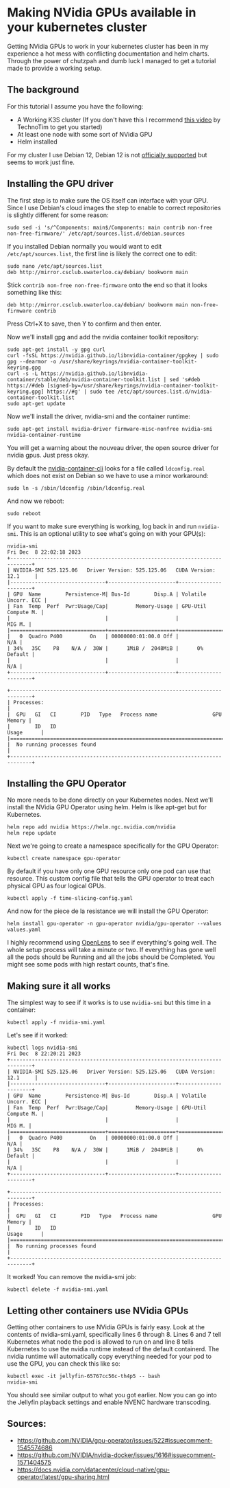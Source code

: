 # Making NVidia GPUs available in your kubernetes cluster

Getting NVidia GPUs to work in your kubernetes cluster has been in my experience a hot mess with conflicting documentation and helm charts. Through the power of chutzpah and dumb luck I managed to get a tutorial made to provide a working setup.

## The background

For this tutorial I assume you have the following:

 * A Working K3S cluster (If you don't have this I recommend [this video](https://www.youtube.com/watch?v=CbkEWcUZ7zM) by TechnoTim to get you started)
 * At least one node with some sort of NVidia GPU
 * Helm installed

For my cluster I use Debian 12, Debian 12 is not [officially supported](https://github.com/NVIDIA/nvidia-container-toolkit/issues/147#issuecomment-1808273017) but seems to work just fine.

## Installing the GPU driver

The first step is to make sure the OS itself can interface with your GPU. Since I use Debian's cloud images the step to enable to correct repositories is slightly different for some reason:

    sudo sed -i 's/^Components: main$/Components: main contrib non-free non-free-firmware/' /etc/apt/sources.list.d/debian.sources

If you installed Debian normally you would want to edit `/etc/apt/sources.list`, the first line is likely the correct one to edit:

    sudo nano /etc/apt/sources.list
    deb http://mirror.csclub.uwaterloo.ca/debian/ bookworm main

Stick `contrib non-free non-free-firmware` onto the end so that it looks something like this:

    deb http://mirror.csclub.uwaterloo.ca/debian/ bookworm main non-free-firmware contrib

Press Ctrl+X to save, then Y to confirm and then enter.

Now we'll install gpg and add the nvidia container toolkit repository:

    sudo apt-get install -y gpg curl
    curl -fsSL https://nvidia.github.io/libnvidia-container/gpgkey | sudo gpg --dearmor -o /usr/share/keyrings/nvidia-container-toolkit-keyring.gpg
    curl -s -L https://nvidia.github.io/libnvidia-container/stable/deb/nvidia-container-toolkit.list | sed 's#deb https://#deb [signed-by=/usr/share/keyrings/nvidia-container-toolkit-keyring.gpg] https://#g' | sudo tee /etc/apt/sources.list.d/nvidia-container-toolkit.list
    sudo apt-get update

Now we'll install the driver, nvidia-smi and the container runtime:

    sudo apt-get install nvidia-driver firmware-misc-nonfree nvidia-smi nvidia-container-runtime

You will get a warning about the nouveau driver, the open source driver for nvidia gpus. Just press okay.

By default the [nvidia-container-cli](https://github.com/NVIDIA/nvidia-container-toolkit/issues/147) looks for a file called `ldconfig.real` which does not exist on Debian so we have to use a minor workaround:

    sudo ln -s /sbin/ldconfig /sbin/ldconfig.real

And now we reboot:

    sudo reboot

If you want to make sure everything is working, log back in and run `nvidia-smi`. This is an optional utility to see what's going on with your GPU(s):

    nvidia-smi
    Fri Dec  8 22:02:18 2023
    +-----------------------------------------------------------------------------+
    | NVIDIA-SMI 525.125.06   Driver Version: 525.125.06   CUDA Version: 12.1     |
    |-------------------------------+----------------------+----------------------+
    | GPU  Name        Persistence-M| Bus-Id        Disp.A | Volatile Uncorr. ECC |
    | Fan  Temp  Perf  Pwr:Usage/Cap|         Memory-Usage | GPU-Util  Compute M. |
    |                               |                      |               MIG M. |
    |===============================+======================+======================|
    |   0  Quadro P400         On   | 00000000:01:00.0 Off |                  N/A |
    | 34%   35C    P8    N/A /  30W |      1MiB /  2048MiB |      0%      Default |
    |                               |                      |                  N/A |
    +-------------------------------+----------------------+----------------------+

    +-----------------------------------------------------------------------------+
    | Processes:                                                                  |
    |  GPU   GI   CI        PID   Type   Process name                  GPU Memory |
    |        ID   ID                                                   Usage      |
    |=============================================================================|
    |  No running processes found                                                 |
    +-----------------------------------------------------------------------------+

## Installing the GPU Operator

No more needs to be done directly on your Kubernetes nodes. Next we'll install the NVidia GPU Operator using helm. Helm is like apt-get but for Kubernetes.

    helm repo add nvidia https://helm.ngc.nvidia.com/nvidia
    helm repo update

Next we're going to create a namespace specifically for the GPU Operator:

    kubectl create namespace gpu-operator

By default if you have only one GPU resource only one pod can use that resource. This custom config file that tells the GPU operator to treat each physical GPU as four logical GPUs.

    kubectl apply -f time-slicing-config.yaml

And now for the piece de la resistance we will install the GPU Operator:

    helm install gpu-operator -n gpu-operator nvidia/gpu-operator --values values.yaml

I highly recommend using [OpenLens](https://github.com/MuhammedKalkan/OpenLens) to see if everything's going well. The whole setup process will take a minute or two. If everything has gone well all the pods should be Running and all the jobs should be Completed. You might see some pods with high restart counts, that's fine.

## Making sure it all works

The simplest way to see if it works is to use `nvidia-smi` but this time in a container:

    kubectl apply -f nvidia-smi.yaml

Let's see if it worked:

    kubectl logs nvidia-smi
    Fri Dec  8 22:20:21 2023
    +-----------------------------------------------------------------------------+
    | NVIDIA-SMI 525.125.06   Driver Version: 525.125.06   CUDA Version: 12.1     |
    |-------------------------------+----------------------+----------------------+
    | GPU  Name        Persistence-M| Bus-Id        Disp.A | Volatile Uncorr. ECC |
    | Fan  Temp  Perf  Pwr:Usage/Cap|         Memory-Usage | GPU-Util  Compute M. |
    |                               |                      |               MIG M. |
    |===============================+======================+======================|
    |   0  Quadro P400         On   | 00000000:01:00.0 Off |                  N/A |
    | 34%   35C    P8    N/A /  30W |      1MiB /  2048MiB |      0%      Default |
    |                               |                      |                  N/A |
    +-------------------------------+----------------------+----------------------+

    +-----------------------------------------------------------------------------+
    | Processes:                                                                  |
    |  GPU   GI   CI        PID   Type   Process name                  GPU Memory |
    |        ID   ID                                                   Usage      |
    |=============================================================================|
    |  No running processes found                                                 |
    +-----------------------------------------------------------------------------+

It worked! You can remove the nvidia-smi job:

    kubectl delete -f nvidia-smi.yaml

## Letting other containers use NVidia GPUs

Getting other containers to use NVidia GPUs is fairly easy. Look at the contents of nvidia-smi.yaml, specifically lines 6 through 8. Lines 6 and 7 tell Kubernetes what node the pod is allowed to run on and line 8 tells Kubernetes to use the nvidia runtime instead of the default containerd. The nvidia runtime will automatically copy everything needed for your pod to use the GPU, you can check this like so:

    kubectl exec -it jellyfin-65767cc56c-th4p5 -- bash
    nvidia-smi

You should see similar output to what you got earlier. Now you can go into the Jellyfin playback settings and enable NVENC hardware transcoding.

## Sources:

  * https://github.com/NVIDIA/gpu-operator/issues/522#issuecomment-1545574686
  * https://github.com/NVIDIA/nvidia-docker/issues/1616#issuecomment-1571404575
  * https://docs.nvidia.com/datacenter/cloud-native/gpu-operator/latest/gpu-sharing.html

